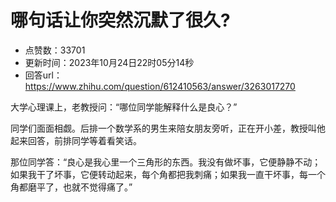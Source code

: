 # 哪句话让你突然沉默了很久?
- 点赞数：33701
- 更新时间：2023年10月24日22时05分14秒
- 回答url：https://www.zhihu.com/question/612410563/answer/3263017270
<body>
 <p data-pid="LD3RnYz9">大学心理课上，老教授问：“哪位同学能解释什么是良心？”</p>
 <p data-pid="gd-sl0ct">同学们面面相觑。后排一个数学系的男生来陪女朋友旁听，正在开小差，教授叫他起来回答，前排同学等着看笑话。</p>
 <p data-pid="gB2sogH1">那位同学答：“良心是我心里一个三角形的东西。我没有做坏事，它便静静不动；如果我干了坏事，它便转动起来，每个角都把我刺痛；如果我一直干坏事，每一个角都磨平了，也就不觉得痛了。”</p>
 <p></p>
</body>
